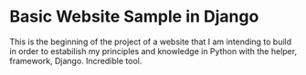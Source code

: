 # Basic Website Sample in Django


This is the beginning of the project of a website that I am intending to build in order to estabilish my principles and knowledge in Python with the helper, framework, Django. Incredible tool.
